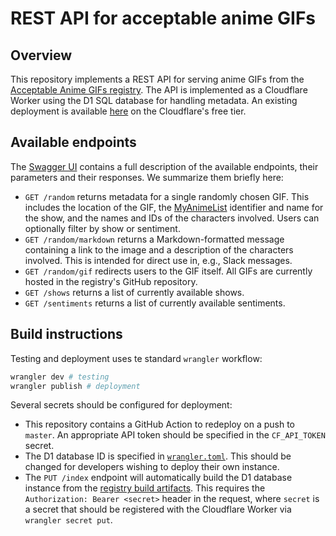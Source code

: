 # REST API for acceptable anime GIFs

## Overview

This repository implements a REST API for serving anime GIFs from the [Acceptable Anime GIFs registry](https://github.com/LTLA/acceptable-anime-gifs).
The API is implemented as a Cloudflare Worker using the D1 SQL database for handling metadata.
An existing deployment is available [here](https://anime-gifs.aaron-lun.workers.dev) on the Cloudflare's free tier.

## Available endpoints

The [Swagger UI](https://ltla.github.io/acceptable-anime-gifs-api) contains a full description of the available endpoints, their parameters and their responses.
We summarize them briefly here:

- `GET /random` returns metadata for a single randomly chosen GIF. 
This includes the location of the GIF, the [MyAnimeList](https://myanimelist.net) identifier and name for the show, and the names and IDs of the characters involved.
Users can optionally filter by show or sentiment.
- `GET /random/markdown` returns a Markdown-formatted message containing a link to the image and a description of the characters involved.
This is intended for direct use in, e.g., Slack messages.
- `GET /random/gif` redirects users to the GIF itself.
All GIFs are currently hosted in the registry's GitHub repository. 
- `GET /shows` returns a list of currently available shows.
- `GET /sentiments` returns a list of currently available sentiments.

## Build instructions

Testing and deployment uses te standard `wrangler` workflow:

```sh
wrangler dev # testing
wrangler publish # deployment
```

Several secrets should be configured for deployment:

- This repository contains a GitHub Action to redeploy on a push to `master`.
  An appropriate API token should be specified in the `CF_API_TOKEN` secret.
- The D1 database ID is specified in [`wrangler.toml`](wrangler.toml). 
  This should be changed for developers wishing to deploy their own instance.
- The `PUT /index` endpoint will automatically build the D1 database instance from the [registry build artifacts](https://github.com/LTLA/acceptable-anime-gifs/releases/tag/latest).
  This requires the `Authorization: Bearer <secret>` header in the request,
  where `secret` is a secret that should be registered with the Cloudflare Worker via `wrangler secret put`.

